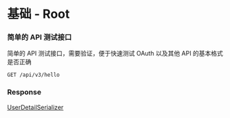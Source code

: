 # 基础 - Root

### 简单的 API 测试接口

简单的 API 测试接口，需要验证，便于快速测试 OAuth 以及其他 API 的基本格式是否正确

```
GET /api/v3/hello
```

### Response

[UserDetailSerializer](UserDetailSerializer.md)

